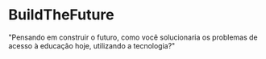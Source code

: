 # BuildTheFuture
"Pensando em construir o futuro, como você solucionaria os problemas de acesso à educação hoje, utilizando a tecnologia?"
